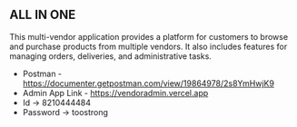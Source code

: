 ## ALL IN ONE
This multi-vendor application provides a platform for customers to browse and purchase products from multiple vendors. It also includes features for managing orders, deliveries, and administrative tasks.

- Postman - https://documenter.getpostman.com/view/19864978/2s8YmHwjK9
- Admin App Link - https://vendoradmin.vercel.app
- Id -> 8210444484
- Password -> toostrong


